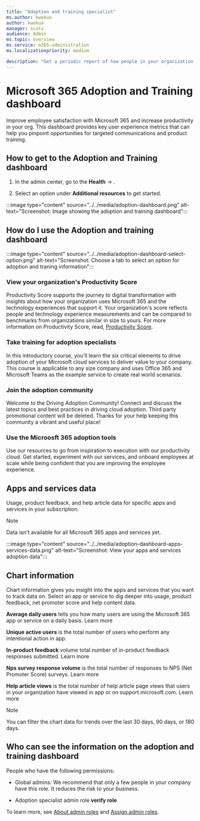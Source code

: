 ```yaml
---
title: "Adoption and training specialist"
ms.author: kwekua
author: kwekua
manager: scotv
audience: Admin
ms.topic: overview
ms.service: o365-administration
ms.localizationpriority: medium

description: "Get a periodic report of how people in your organization are using Microsoft 365 services and drill into each chart for more insights."
---
```


# Microsoft 365 Adoption and Training dashboard

Improve employee satisfaction with Microsoft 365 and increase productivity in your org. This dashboard provides key user experience metrics that can help you pinpoint opportunities for targeted communications and product training.

## How to get to the Adoption and Training dashboard

1. In the admin center, go to the **Health** -> .

2. Select an option under **Additional resources** to get started.

:::image type="content" source="../../media/adoption-dashboard.png" alt-text="Screenshot: Image showing the adoption and training dashboard":::

## How do I use the Adoption and training dashboard

:::image type="content" source="../../media/adoption-dashboard-select-option.png" alt-text="Screenshot: Choose a tab to select an option for adoption and traning information":::

### View your organization's Productivity Score

Productivity Score supports the journey to digital transformation with insights about how your organization uses Microsoft 365 and the technology experiences that support it. Your organization's score reflects people and technology experience measurements and can be compared to benchmarks from organizations similar in size to yours. For more information on Productivity Score, read, [Productivity Score](https://docs.microsoft.com/microsoft-365/admin/productivity/productivity-score).

### Take training for adoption specialists

In this introductory course, you'll learn the six critical elements to drive adoption of your Microsoft cloud services to deliver value to your company. This course is applicable to any size company and uses Office 365 and Microsoft Teams as the example service to create real world scenarios.

### Join the adoption community

Welcome to the Driving Adoption Community! Connect and discuss the latest topics and best practices in driving cloud adoption. Third party promotional content will be deleted. Thanks for your help keeping this community a vibrant and useful place!

### Use the Microosft 365 adoption tools

Use our resources to go from inspiration to execution with our productivity cloud. Get started, experiment with our services, and onboard employees at scale while being confident that you are improving the employee experience.

## Apps and services data

Usage, product feedback, and help article data for specific apps and services in your subscription.

> [!NOTE]
> Data isn't available for all Microsoft 365 apps and services yet.

:::image type="content" source="../../media/adoption-dashboard-apps-services-data.png" alt-text="Screenshot: View your apps and services adoption data":::

## Chart information

Chart information gives you insight into the apps and services that you want to track data on. Select an app or service to dig deeper into usage, product feedback, net promoter score and help content data.

**Average daily users** tells you how many users are using the Microsoft 365 app or service on a daily basis. Learn more

**Unique active users** is the total number of users who perform any intentional action in app.

**In-product feedback** volume total number of in-product feedback responses submitted. Learn more

**Nps survey response volume** is the total number of responses to NPS (Net Promoter Score) surveys. Learn more

**Help article views** is the total number of help article page views that users in your organization have viewed in app or on support.microsoft.com. Learn more

> [!NOTE]
> You can filter the chart data for trends over the last 30 days, 90 days, or 180 days.

## Who can see the information on the adoption and training dashboard

People who have the following permissions:
  
- Global admins: We recommend that only a few people in your company have this role. It reduces the risk to your business.

- Adoption specialist admin role **verify role**

To learn more, see [About admin roles](../add-users/about-admin-roles.md) and [Assign admin roles](../add-users/assign-admin-roles.md).
